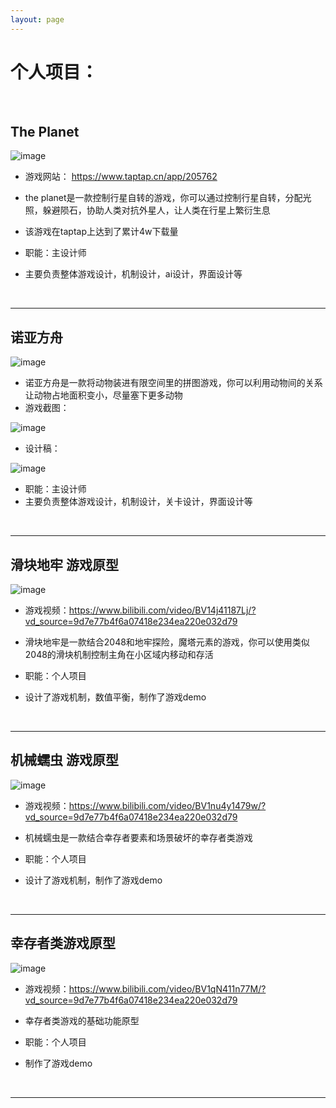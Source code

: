 ```yaml
---
layout: page
---
```


# 个人项目：

<br>

## The Planet
![image](https://github.com/ice-amber/ice-amber.github.io/assets/42246077/200db0e6-e9a6-4a14-9c1d-2b6f375cb679)

- 游戏网站：
<https://www.taptap.cn/app/205762>

- the planet是一款控制行星自转的游戏，你可以通过控制行星自转，分配光照，躲避陨石，协助人类对抗外星人，让人类在行星上繁衍生息
- 该游戏在taptap上达到了累计4w下载量

- 职能：主设计师
- 主要负责整体游戏设计，机制设计，ai设计，界面设计等
<br>

---




## 诺亚方舟
![image](https://github.com/ice-amber/ice-amber.github.io/assets/42246077/caf1e74e-0940-4670-a4a5-9a683c4ecca1)

- 诺亚方舟是一款将动物装进有限空间里的拼图游戏，你可以利用动物间的关系让动物占地面积变小，尽量塞下更多动物
- 游戏截图：

![image](https://github.com/ice-amber/ice-amber.github.io/assets/42246077/7ae0f0fc-f691-4fce-900b-5bfc71f0dde4)
- 设计稿：

![image](https://github.com/ice-amber/ice-amber.github.io/assets/42246077/3ff53a89-1bcb-4617-9a34-097ee16f14c9)

- 职能：主设计师
- 主要负责整体游戏设计，机制设计，关卡设计，界面设计等
<br>

---





## 滑块地牢 游戏原型
![image](https://github.com/ice-amber/ice-amber.github.io/assets/42246077/d8ecc608-5d61-4b8b-b891-ea739f50c3a6)

- 游戏视频：<https://www.bilibili.com/video/BV14j41187Lj/?vd_source=9d7e77b4f6a07418e234ea220e032d79>
- 滑块地牢是一款结合2048和地牢探险，魔塔元素的游戏，你可以使用类似2048的滑块机制控制主角在小区域内移动和存活

- 职能：个人项目
- 设计了游戏机制，数值平衡，制作了游戏demo
<br>

---





## 机械蠕虫 游戏原型
![image](https://github.com/ice-amber/ice-amber.github.io/assets/42246077/0498b382-ac35-4167-9ee6-82fc0d399daf)

- 游戏视频：<https://www.bilibili.com/video/BV1nu4y1479w/?vd_source=9d7e77b4f6a07418e234ea220e032d79>
- 机械蠕虫是一款结合幸存者要素和场景破坏的幸存者类游戏

- 职能：个人项目
- 设计了游戏机制，制作了游戏demo
<br>

---




## 幸存者类游戏原型
![image](https://github.com/ice-amber/ice-amber.github.io/assets/42246077/dd78e9b4-a296-4464-b12e-84b007a23ee4)

- 游戏视频：<https://www.bilibili.com/video/BV1qN411n77M/?vd_source=9d7e77b4f6a07418e234ea220e032d79>
- 幸存者类游戏的基础功能原型

- 职能：个人项目
- 制作了游戏demo
<br>

---

